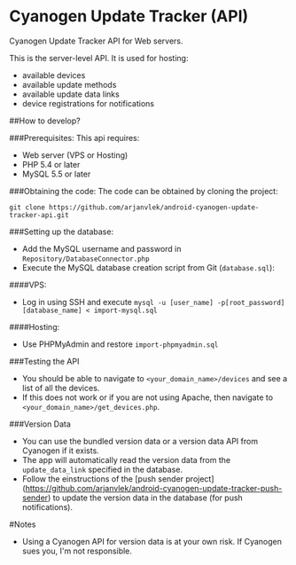 # Cyanogen Update Tracker (API)
Cyanogen Update Tracker API for Web servers.

This is the server-level API. It is used for hosting:
- available devices
- available update methods
- available update data links
- device registrations for notifications

##How to develop?

###Prerequisites:
This api requires:
- Web server (VPS or Hosting)
- PHP 5.4 or later
- MySQL 5.5 or later

###Obtaining the code:
The code can be obtained by cloning the project:
```
git clone https://github.com/arjanvlek/android-cyanogen-update-tracker-api.git
```

###Setting up the database:
- Add the MySQL username and password in `Repository/DatabaseConnector.php` 
- Execute the MySQL database creation script from Git (`database.sql`):

####VPS:
- Log in using SSH and execute `mysql -u [user_name] -p[root_password] [database_name] < import-mysql.sql`

####Hosting:
- Use PHPMyAdmin and restore `import-phpmyadmin.sql`


###Testing the API
- You should be able to navigate to `<your_domain_name>/devices` and see a list of all the devices.
- If this does not work or if you are not using Apache, then navigate to `<your_domain_name>/get_devices.php`.

###Version Data
- You can use the bundled version data or a version data API from Cyanogen if it exists.
- The app will automatically read the version data from the `update_data_link` specified in the database.
- Follow the einstructions of the [push sender project] (https://github.com/arjanvlek/android-cyanogen-update-tracker-push-sender) to update the version data in the database (for push notifications).

#Notes
- Using a Cyanogen API for version data is at your own risk. If Cyanogen sues you, I'm not responsible.


